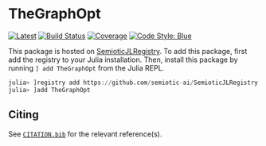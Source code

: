 # TheGraphOpt

[![Latest](https://img.shields.io/badge/docs-latest-purple.svg)](https://semiotic-ai.github.io/TheGraphOpt.jl/latest/)
[![Build Status](https://github.com/semiotic-ai/TheGraphOpt.jl/actions/workflows/CI.yml/badge.svg?branch=main)](https://github.com/semiotic-ai/TheGraphOpt.jl/actions/workflows/CI.yml?query=branch%3Amain)
[![Coverage](https://codecov.io/gh/semiotic-ai/TheGraphOpt.jl/branch/main/graph/badge.svg)](https://codecov.io/gh/semiotic-ai/TheGraphOpt.jl)
[![Code Style: Blue](https://img.shields.io/badge/code%20style-blue-4495d1.svg)](https://github.com/invenia/BlueStyle)


This package is hosted on [SemioticJLRegistry](https://github.com/semiotic-ai/SemioticJLRegistry).
To add this package, first add the registry to your Julia installation.
Then, install this package by running `] add TheGraphOpt` from the Julia REPL.

```julia
julia> ]registry add https://github.com/semiotic-ai/SemioticJLRegistry
julia> ]add TheGraphOpt
```


## Citing

See [`CITATION.bib`](CITATION.bib) for the relevant reference(s).
